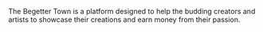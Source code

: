 The Begetter Town is a platform designed to help the budding creators and artists to showcase their creations and earn money from their passion.
